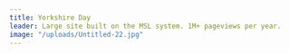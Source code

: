 ```yaml
---
title: Yorkshire Day
leader: Large site built on the MSL system. 1M+ pageviews per year.
image: "/uploads/Untitled-22.jpg"
---
```


